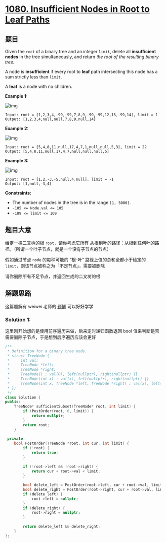 # [1080. Insufficient Nodes in Root to Leaf Paths](https://leetcode.cn/problems/insufficient-nodes-in-root-to-leaf-paths/)

## 题目

Given the `root` of a binary tree and an integer `limit`, delete all **insufficient nodes** in the tree simultaneously, and return *the root of the resulting binary tree*.

A node is **insufficient** if every root to **leaf** path intersecting this node has a sum strictly less than `limit`.

A **leaf** is a node with no children.

 

**Example 1:**

![img](https://assets.leetcode.com/uploads/2019/06/05/insufficient-11.png)

```
Input: root = [1,2,3,4,-99,-99,7,8,9,-99,-99,12,13,-99,14], limit = 1
Output: [1,2,3,4,null,null,7,8,9,null,14]
```

**Example 2:**

![img](https://assets.leetcode.com/uploads/2019/06/05/insufficient-3.png)

```
Input: root = [5,4,8,11,null,17,4,7,1,null,null,5,3], limit = 22
Output: [5,4,8,11,null,17,4,7,null,null,null,5]
```

**Example 3:**

![img](https://assets.leetcode.com/uploads/2019/06/11/screen-shot-2019-06-11-at-83301-pm.png)

```
Input: root = [1,2,-3,-5,null,4,null], limit = -1
Output: [1,null,-3,4]
```

 

**Constraints:**

- The number of nodes in the tree is in the range `[1, 5000]`.
- `-105 <= Node.val <= 105`
- `-109 <= limit <= 109`

## 题目大意

给定一棵二叉树的根 `root`，请你考虑它所有 从根到叶的路径：从根到任何叶的路径。（所谓一个叶子节点，就是一个没有子节点的节点）

假如通过节点 `node` 的每种可能的 “根-叶” 路径上值的总和全都小于给定的 `limit`，则该节点被称之为「不足节点」，需要被删除

请你删除所有不足节点，并返回生成的二叉树的根

## 解题思路

这篇题解有 weiwei 老师的 [题解](https://leetcode.cn/problems/insufficient-nodes-in-root-to-leaf-paths/solution/hou-xu-bian-li-python-dai-ma-java-dai-ma-by-liweiw/) 可以好好学学

### Solution 1:

这里刚开始想的是使用前序遍历来做，后来定时递归函数返回 bool 值来判断是否需要删除子节点，于是想到后序遍历应该会更好

````c++
/**
 * Definition for a binary tree node.
 * struct TreeNode {
 *     int val;
 *     TreeNode *left;
 *     TreeNode *right;
 *     TreeNode() : val(0), left(nullptr), right(nullptr) {}
 *     TreeNode(int x) : val(x), left(nullptr), right(nullptr) {}
 *     TreeNode(int x, TreeNode *left, TreeNode *right) : val(x), left(left), right(right) {}
 * };
 */
class Solution {
public:
    TreeNode* sufficientSubset(TreeNode* root, int limit) {
        if (PostOrder(root, 0, limit)) {
            return nullptr;
        }
        return root;
    }
    
 private:
    bool PostOrder(TreeNode *root, int cur, int limit) {
        if (!root) {
            return true;
        }
        
        if (!root->left && !root->right) {
            return cur + root->val < limit;
        }
        
        bool delete_left = PostOrder(root->left, cur + root->val, limit);
        bool delete_right = PostOrder(root->right, cur + root->val, limit);
        if (delete_left) {
            root->left = nullptr;
        }
        if (delete_right) {
            root->right = nullptr;
        }
        
        return delete_left && delete_right;
    }
};
````
